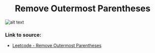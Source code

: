 <h1 align="center">Remove Outermost Parentheses</h1>

![alt text](https://images2.imgbox.com/26/7e/2O4CbHgM_o.png?raw=true)

### Link to source: 
- <a href="https://leetcode.com/problems/remove-outermost-parentheses/">Leetcode - Remove Outermost Parentheses</a>
